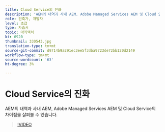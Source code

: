 ```yaml
---
title: Cloud Service의 진화
description: 'AEM의 내역과 사내 AEM, Adobe Managed Services AEM 및 Cloud Service의 차이점을 살펴볼 수 있습니다. '
role: 건축가, 개발자
level: 초급
type: 자습서
topic: 아키텍처
kt: 6920
thumbnail: 330543.jpg
translation-type: tm+mt
source-git-commit: d9714b9a291ec3ee5f3dba9723de72bb120d2149
workflow-type: tm+mt
source-wordcount: '63'
ht-degree: 3%

---
```



# Cloud Service의 진화

AEM의 내역과 사내 AEM, Adobe Managed Services AEM 및 Cloud Service의 차이점을 살펴볼 수 있습니다.

>[!VIDEO](https://video.tv.adobe.com/v/330543/?quality=12&learn=on)